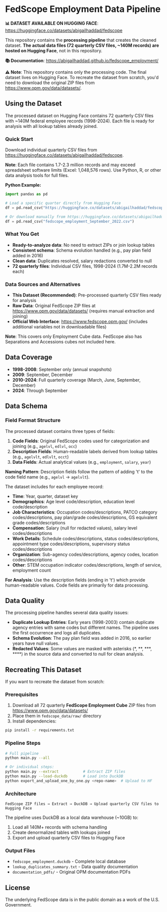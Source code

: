 # FedScope Employment Data Pipeline

**📊 DATASET AVAILABLE ON HUGGING FACE**: https://huggingface.co/datasets/abigailhaddad/fedscope

This repository contains the **processing pipeline** that creates the cleaned dataset. **The actual data files (72 quarterly CSV files, ~140M records) are hosted on Hugging Face**, not in this repository.

**📚 Documentation**: https://abigailhaddad.github.io/fedscope_employment/

**⚠️ Note**: This repository contains only the processing code. The final dataset lives on Hugging Face. To recreate the dataset from scratch, you'd need to download the original ZIP files from https://www.opm.gov/data/datasets/.

## Using the Dataset

The processed dataset on Hugging Face contains 72 quarterly CSV files with ~140M federal employee records (1998-2024). Each file is ready for analysis with all lookup tables already joined.

### Quick Start

Download individual quarterly CSV files from https://huggingface.co/datasets/abigailhaddad/fedscope. 

**Note**: Each file contains 1.7-2.3 million records and may exceed spreadsheet software limits (Excel: 1,048,576 rows). Use Python, R, or other data analysis tools for full files.

**Python Example:**
```python
import pandas as pd

# Load a specific quarter directly from Hugging Face
df = pd.read_csv("https://huggingface.co/datasets/abigailhaddad/fedscope/resolve/main/fedscope_employment_September_2022.csv")

# Or download manually from https://huggingface.co/datasets/abigailhaddad/fedscope/tree/main and load locally
df = pd.read_csv("fedscope_employment_September_2022.csv")
```

### What You Get

- **Ready-to-analyze data**: No need to extract ZIPs or join lookup tables
- **Consistent schema**: Schema evolution handled (e.g., pay plan field added in 2016) 
- **Clean data**: Duplicates resolved, salary redactions converted to null
- **72 quarterly files**: Individual CSV files, 1998-2024 (1.7M-2.2M records each)

### Data Sources and Alternatives

- **This Dataset (Recommended)**: Pre-processed quarterly CSV files ready for analysis
- **Raw Data**: Original FedScope ZIP files at https://www.opm.gov/data/datasets/ (requires manual extraction and joining)
- **Official Web Interface**: https://www.fedscope.opm.gov/ (includes additional variables not in downloadable files)

**Note**: This covers only Employment Cube data. FedScope also has Separations and Accessions cubes not included here.

## Data Coverage

- **1998-2008**: September only (annual snapshots)
- **2009**: September, December  
- **2010-2024**: Full quarterly coverage (March, June, September, December)
- **2024**: Through September

## Data Schema

### Field Format Structure

The processed dataset contains three types of fields:

1. **Code Fields**: Original FedScope codes used for categorization and joining (e.g., `agelvl`, `edlvl`, `occ`)
2. **Description Fields**: Human-readable labels derived from lookup tables (e.g., `agelvlt`, `edlvlt`, `occt`)
3. **Data Fields**: Actual analytical values (e.g., `employment`, `salary`, `year`)

**Naming Pattern**: Description fields follow the pattern of adding 't' to the code field name (e.g., `agelvl` → `agelvlt`).

The dataset includes for each employee record:

- **Time**: Year, quarter, dataset key
- **Demographics**: Age level code/description, education level code/description
- **Job Characteristics**: Occupation codes/descriptions, PATCO category codes/descriptions, pay plan/grade codes/descriptions, GS equivalent grade codes/descriptions
- **Compensation**: Salary (null for redacted values), salary level codes/descriptions
- **Work Details**: Schedule codes/descriptions, status codes/descriptions, appointment type codes/descriptions, supervisory status codes/descriptions
- **Organization**: Sub-agency codes/descriptions, agency codes, location codes/descriptions
- **Other**: STEM occupation indicator codes/descriptions, length of service, employment count

**For Analysis**: Use the description fields (ending in 't') which provide human-readable values. Code fields are primarily for data processing.

## Data Quality

The processing pipeline handles several data quality issues:

- **Duplicate Lookup Entries**: Early years (1998-2003) contain duplicate agency entries with same codes but different names. The pipeline uses the first occurrence and logs all duplicates.
- **Schema Evolution**: The pay plan field was added in 2016, so earlier years have null values.
- **Redacted Values**: Some values are masked with asterisks (*, **, ***, ****) in the source data and converted to null for clean analysis.

## Recreating This Dataset

If you want to recreate the dataset from scratch:

### Prerequisites
1. Download all 72 quarterly **FedScope Employment Cube** ZIP files from https://www.opm.gov/data/datasets/
2. Place them in `fedscope_data/raw/` directory
3. Install dependencies:
```bash
pip install -r requirements.txt
```

### Pipeline Steps
```bash
# Full pipeline
python main.py --all

# Or individual steps:
python main.py --extract           # Extract ZIP files
python main.py --load-duckdb       # Load into DuckDB
python export_and_upload_one_by_one.py <repo-name>  # Upload to HF
```

### Architecture
```
FedScope ZIP files → Extract → DuckDB → Upload quarterly CSV files to Hugging Face
```

The pipeline uses DuckDB as a local data warehouse (~10GB) to:
1. Load all 140M+ records with schema handling
2. Create denormalized tables with lookups joined
3. Export and upload quarterly CSV files to Hugging Face

### Output Files
- `fedscope_employment.duckdb` - Complete local database
- `lookup_duplicates_summary.txt` - Data quality documentation  
- `documentation_pdfs/` - Original OPM documentation PDFs

## License

The underlying FedScope data is in the public domain as a work of the U.S. Government.